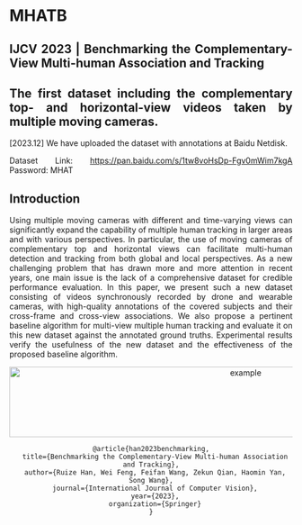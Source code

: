# MHATB

<div align= justify>

## IJCV 2023 | Benchmarking the Complementary-View Multi-human Association and Tracking

## The first dataset including the complementary top- and horizontal-view videos taken by multiple moving cameras. 

[2023.12] We have uploaded the dataset with annotations at Baidu Netdisk.

Dataset Link: https://pan.baidu.com/s/1tw8voHsDp-Fgv0mWim7kgA
Password: MHAT 

## Introduction

Using multiple moving cameras with different and time-varying views can significantly expand the capability of multiple human tracking in larger areas and with various perspectives. In particular, the use of moving cameras of complementary top and horizontal views can facilitate multi-human detection and tracking from both global and local perspectives. As a new challenging problem that has drawn more and more attention in recent years, one main issue is the lack of a comprehensive dataset for credible performance evaluation. In this paper, we present such a new dataset consisting of videos synchronously recorded by drone and wearable cameras, with high-quality annotations of the covered subjects and their cross-frame and cross-view associations. We also propose a pertinent baseline algorithm for multi-view multiple human tracking and evaluate it on this new dataset against the annotated ground truths. Experimental results verify the usefulness of the new dataset and the effectiveness of the proposed baseline algorithm.

<div align=center><img src="https://github.com/RuizeHan/PAR/blob/main/poster.png" width="825" height="125" alt="example"/><br/>

```
@article{han2023benchmarking,
  title={Benchmarking the Complementary-View Multi-human Association and Tracking},
  author={Ruize Han, Wei Feng, Feifan Wang, Zekun Qian, Haomin Yan, Song Wang},
  journal={International Journal of Computer Vision},
  year={2023},
  organization={Springer}
}
```
